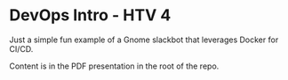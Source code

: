 # DevOps Intro - HTV 4
Just a simple fun example of a Gnome slackbot that leverages Docker for CI/CD.

Content is in the PDF presentation in the root of the repo.